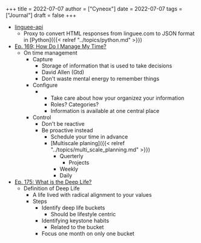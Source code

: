 +++
title = 2022-07-07
author = ["Cyneox"]
date = 2022-07-07
tags = ["Journal"]
draft = false
+++

-   [linguee-api](https://github.com/imankulov/linguee-api)
    -   Proxy to convert HTML responses from linguee.com to JSON format in [Python]({{< relref "../topics/python.md" >}})
-   [Ep. 169: How Do I Manage My Time?](https://www.listennotes.com/podcasts/deep-questions/ep-169-how-do-i-manage-my-time-gTNFVbZvLQA/)
    -   On time management
        -   Capture
            -   Storage of information that is used to take decisions
            -   David Allen (Gtd)
            -   Don't waste mental energy to remember things
        -   Configure
            -   -   Take care about how your organizez your information
                -   Roles? Categories?
                -   Information is available at one central place
        -   Control
            -   Don't be reactive
            -   Be proactive instead
                -   Schedule your time in advance
                -   [Multiscale planing]({{< relref "../topics/multi_scale_planning.md" >}})
                    -   Querterly
                        -   Projects
                    -   Weekly
                    -   Daily
-   [Ep. 175: What is the Deep Life?](https://www.listennotes.com/podcasts/deep-questions/ep-175-what-is-the-deep-life-dzcpJ2Doj8t/)
    -   Definition of Deep Life
        -   A life lived with radical alignment to your values
        -   Steps
            -   Identify deep life buckets
                -   Should be lifestyle centric
            -   Identifying keystone habits
                -   Related to the bucket
            -   Focus one month on only one bucket
